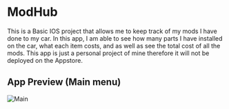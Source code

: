 # ModHub
This is a Basic IOS project that allows me to keep track of my mods I have done to my car. 
In this app, I am able to see how many parts I have installed on the car, what each item costs, and as well
as see the total cost of all the mods. This app is just a personal project of mine therefore it will not be deployed on the 
Appstore.


## App Preview (Main menu)
![Main](https://imgur.com/1oMT4YS)

